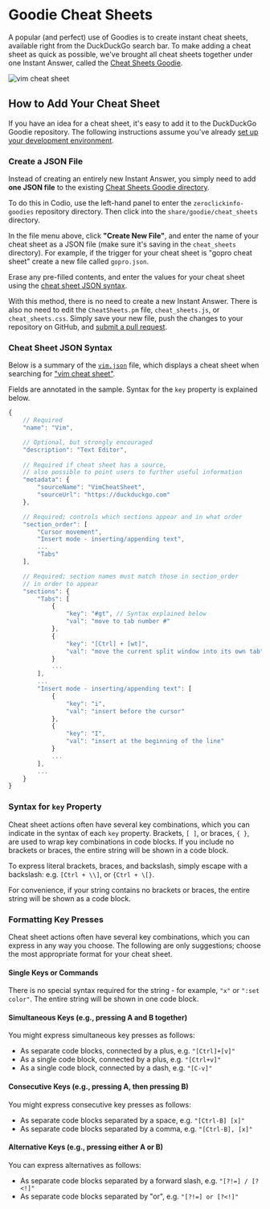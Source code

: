 # Goodie Cheat Sheets

A popular (and perfect) use of Goodies is to create instant cheat sheets, available right from the DuckDuckGo search bar. To make adding a cheat sheet as quick as possible, we've brought all cheat sheets together under one Instant Answer, called the [Cheat Sheets Goodie](https://duck.co/ia/view/cheat_sheets).

![vim cheat sheet](https://images.duckduckgo.com/iu/?u=https%3A%2F%2Fraw.githubusercontent.com%2Fduckduckgo%2Fduckduckgo-documentation%2Fmaster%2Fduckduckhack%2Fassets%2Fvim_cheat_sheet.png&f=1)

## How to Add Your Cheat Sheet

If you have an idea for a cheat sheet, it's easy to add it to the DuckDuckGo Goodie repository. The following instructions assume you've already [set up your development environment](https://duck.co/duckduckhack/setup_dev_environment).

### Create a JSON File

Instead of creating an entirely new Instant Answer, you simply need to add **one JSON file** to the existing [Cheat Sheets Goodie directory](https://github.com/duckduckgo/zeroclickinfo-goodies/tree/master/share/goodie/cheat_sheets).

To do this in Codio, use the left-hand panel to enter the `zeroclickinfo-goodies` repository directory. Then click into the `share/goodie/cheat_sheets` directory. 

In the file menu above, click **"Create New File"**, and enter the name of your cheat sheet as a JSON file (make sure it's saving in the `cheat_sheets` directory). For example, if the trigger for your cheat sheet is "gopro cheat sheet" create a new file called `gopro.json`.

Erase any pre-filled contents, and enter the values for your cheat sheet using the [cheat sheet JSON syntax](#cheat-sheet-json-syntax).

With this method, there is no need to create a new Instant Answer. There is also no need to edit the `CheatSheets.pm` file, `cheat_sheets.js`, or `cheat_sheets.css`. Simply save your new file, push the changes to your repository on GitHub, and [submit a pull request](https://help.github.com/articles/creating-a-pull-request/).

### Cheat Sheet JSON Syntax

Below is a summary of the [`vim.json`](https://github.com/duckduckgo/zeroclickinfo-goodies/blob/master/share/goodie/cheat_sheets/vim.json) file, which displays a cheat sheet when searching for ["vim cheat sheet"](https://duckduckgo.com/?q=vim+cheat+sheet&ia=answer).

Fields are annotated in the sample. Syntax for the `key` property is explained below.

```javascript
{
	// Required
    "name": "Vim",

	// Optional, but strongly encouraged
    "description": "Text Editor", 
	
	// Required if cheat sheet has a source,
	// also possible to point users to further useful information
    "metadata": { 
        "sourceName": "VimCheatSheet",
        "sourceUrl": "https://duckduckgo.com"
    },

	// Required; controls which sections appear and in what order
    "section_order": [  
        "Cursor movement",
        "Insert mode - inserting/appending text",
        ...
        "Tabs"
    ],

	// Required; section names must match those in section_order
	// in order to appear
    "sections": {
        "Tabs": [
            {
                "key": "#gt", // Syntax explained below
                "val": "move to tab number #"
            }, 
            {
                "key": "[Ctrl] + [wt]",
                "val": "move the current split window into its own tab"
            }
            ...
        ],        
        ... 
        "Insert mode - inserting/appending text": [
            {
                "key": "i",
                "val": "insert before the cursor"               
            }, 
            {
                "key": "I",
                "val": "insert at the beginning of the line"
            }
            ...
        ],  
        ...                  
    }
}
```

### Syntax for `key` Property

Cheat sheet actions often have several key combinations, which you can indicate in the syntax of each `key` property.
Brackets, `[ ]`, or braces, `{ }`, are used to wrap key combinations in code blocks. If you include no brackets or braces, the entire string will be shown in a code block.

To express literal brackets, braces, and backslash, simply escape with a backslash: e.g. `[Ctrl + \\]`, or `{Ctrl + \[}`.

For convenience, if your string contains no brackets or braces, the entire string will be shown as a code block.

### Formatting Key Presses

Cheat sheet actions often have several key combinations, which you can express in any way you choose. The following are only suggestions; choose the most appropriate format for your cheat sheet.

#### Single Keys or Commands

There is no special syntax required for the string - for example, `"x"` or `":set color"`. The entire string will be shown in one code block.

#### Simultaneous Keys (e.g., pressing A and B together)

You might express simultaneous key presses as follows: 

- As separate code blocks, connected by a plus, e.g. `"[Ctrl]+[v]"`
- As a single code block, connected by a plus, e.g. `"[Ctrl+v]"`
- As a single code block, connected by a dash, e.g. `"[C-v]"`
	
#### Consecutive Keys (e.g., pressing A, then pressing B)

You might express consecutive key presses as follows:

- As separate code blocks separated by a space, e.g. `"[Ctrl-B] [x]"`
- As separate code blocks separated by a comma, e.g. `"[Ctrl-B], [x]"`
	
#### Alternative Keys (e.g., pressing either A or B)

You can express alternatives as follows:

- As separate code blocks separated by a forward slash, e.g. `"[?!=] / [?<!]"`
- As separate code blocks separated by "or", e.g. `"[?!=] or [?<!]"`

